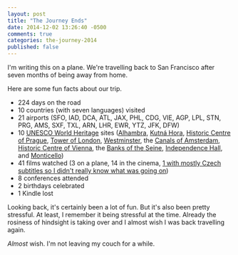 ```yaml
---
layout: post
title: "The Journey Ends"
date: 2014-12-02 13:26:40 -0500
comments: true
categories: the-journey-2014
published: false
---
```


I'm writing this on a plane. We're travelling back to San Francisco after seven months of being away from home.

Here are some fun facts about our trip.

- 224 days on the road
- 10 countries (with seven languages) visited
- 21 airports (SFO, IAD, DCA, ATL, JAX, PHL, CDG, VIE, AGP, LPL, STN, PRG, AMS, SXF, TXL, ARN, LHR, EWR, YTZ, JFK, DFW)
- 10 [UNESCO World Heritage](http://en.wikipedia.org/wiki/World_Heritage_Site) sites ([Alhambra](http://en.wikipedia.org/wiki/Alhambra), [Kutná Hora](http://en.wikipedia.org/wiki/Kutn%C3%A1_Hora), [Historic Centre of Prague](http://en.wikipedia.org/wiki/List_of_World_Heritage_Sites_in_the_Czech_Republic), [Tower of London](http://en.wikipedia.org/wiki/Tower_of_London), [Westminster](http://en.wikipedia.org/wiki/Palace_of_Westminster), the [Canals of Amsterdam](http://en.wikipedia.org/wiki/Canals_of_Amsterdam), [Historic Centre of Vienna](http://en.wikipedia.org/wiki/Vienna), the [Banks of the Seine](http://en.wikipedia.org/wiki/Seine), [Independence Hall](http://en.wikipedia.org/wiki/Independence_Hall), and [Monticello](http://en.wikipedia.org/wiki/Monticello))
- 41 films watched (3 on a plane, 14 in the cinema, [1 with mostly Czech subtitles so I didn't really know what was going on](http://en.wikipedia.org/wiki/Dawn_of_the_Planet_of_the_Apes))
- 8 conferences attended
- 2 birthdays celebrated
- 1 Kindle lost

Looking back, it's certainly been a lot of fun. But it's also been pretty stressful. At least, I remember it being stressful at the time. Already the rosiness of hindsight is taking over and I almost wish I was back travelling again.

*Almost* wish. I'm not leaving my couch for a while.
